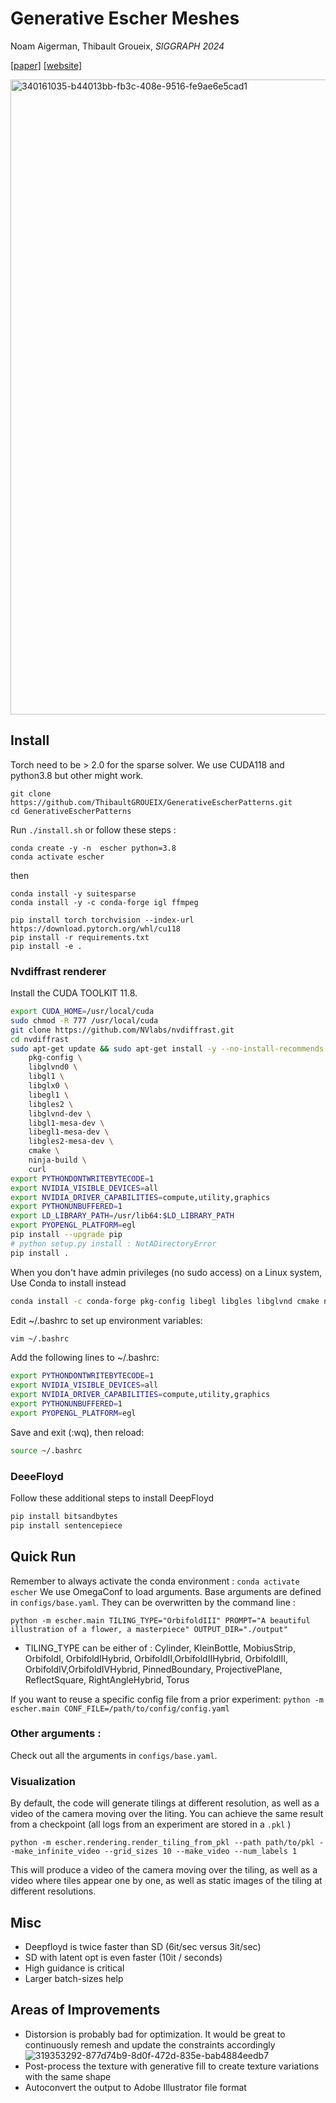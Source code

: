 # **Generative Escher Meshes**
Noam Aigerman, Thibault Groueix, _SIGGRAPH 2024_

[[paper]](https://arxiv.org/abs/2309.14564) [[website]](https://imagine.enpc.fr/~groueixt/escher) 

<img width="1016" alt="340161035-b44013bb-fb3c-408e-9516-fe9ae6e5cad1" src="https://github.com/ThibaultGROUEIX/GenerativeEscherMeshes/assets/11445067/8e5f57c9-1d45-4273-b895-e2b75ea091fb">




## Install

Torch need to be > 2.0 for the sparse solver.
We use CUDA118 and python3.8 but other might work.

```
git clone https://github.com/ThibaultGROUEIX/GenerativeEscherPatterns.git
cd GenerativeEscherPatterns
```

Run `./install.sh` or follow these steps :

```
conda create -y -n  escher python=3.8
conda activate escher
```

then

```
conda install -y suitesparse
conda install -y -c conda-forge igl ffmpeg

pip install torch torchvision --index-url https://download.pytorch.org/whl/cu118
pip install -r requirements.txt
pip install -e .
```

### Nvdiffrast renderer
Install the CUDA TOOLKIT 11.8.
```sh
export CUDA_HOME=/usr/local/cuda
sudo chmod -R 777 /usr/local/cuda 
git clone https://github.com/NVlabs/nvdiffrast.git
cd nvdiffrast
sudo apt-get update && sudo apt-get install -y --no-install-recommends \
    pkg-config \
    libglvnd0 \
    libgl1 \
    libglx0 \
    libegl1 \
    libgles2 \
    libglvnd-dev \
    libgl1-mesa-dev \
    libegl1-mesa-dev \
    libgles2-mesa-dev \
    cmake \
    ninja-build \
    curl
export PYTHONDONTWRITEBYTECODE=1
export NVIDIA_VISIBLE_DEVICES=all
export NVIDIA_DRIVER_CAPABILITIES=compute,utility,graphics
export PYTHONUNBUFFERED=1
export LD_LIBRARY_PATH=/usr/lib64:$LD_LIBRARY_PATH
export PYOPENGL_PLATFORM=egl
pip install --upgrade pip
# python setup.py install : NotADirectoryError
pip install .
```
When you don't have admin privileges (no sudo access) on a Linux system, Use Conda to install instead
```sh
conda install -c conda-forge pkg-config libegl libgles libglvnd cmake ninja curl
```
Edit ~/.bashrc to set up environment variables:
```sh
vim ~/.bashrc
```
Add the following lines to ~/.bashrc:
```sh
export PYTHONDONTWRITEBYTECODE=1
export NVIDIA_VISIBLE_DEVICES=all
export NVIDIA_DRIVER_CAPABILITIES=compute,utility,graphics
export PYTHONUNBUFFERED=1
export PYOPENGL_PLATFORM=egl
```
Save and exit (:wq), then reload:
```sh
source ~/.bashrc
```
### DeeeFloyd

Follow these additional steps to install DeepFloyd
```sh
pip install bitsandbytes
pip install sentencepiece
``` 

## Quick Run

Remember to always activate the conda environment : `conda activate escher`
We use OmegaConf to load arguments. Base arguments are defined in `configs/base.yaml`. They can be overwritten by the command line :
```
python -m escher.main TILING_TYPE="OrbifoldIII" PROMPT="A beautiful illustration of a flower, a masterpiece" OUTPUT_DIR="./output"
```

* TILING_TYPE can be either of : Cylinder, KleinBottle, MobiusStrip, OrbifoldI, OrbifoldIHybrid, OrbifoldII,OrbifoldIIHybrid, OrbifoldIII, OrbifoldIV,OrbifoldIVHybrid, PinnedBoundary, ProjectivePlane, ReflectSquare, RightAngleHybrid, Torus


If you want to reuse a specific config file from a prior experiment:
```python -m escher.main CONF_FILE=/path/to/config/config.yaml```

### Other arguments :
Check out all the arguments in `configs/base.yaml`. 


### Visualization 
By default, the code will generate tilings at different resolution, as well as a video of the camera moving over the liting. You can achieve the same result from a checkpoint (all logs from an experiment are stored in a `.pkl` )

```
python -m escher.rendering.render_tiling_from_pkl --path path/to/pkl --make_infinite_video --grid_sizes 10 --make_video --num_labels 1
```
This will produce a video of the camera moving over the tiling, as well as a video where tiles appear one by one, as well as static images of the tiling at different resolutions.

## Misc
* Deepfloyd is twice faster than SD (6it/sec versus 3it/sec)
* SD with latent opt is even faster (10it / seconds)
* High guidance is critical
* Larger batch-sizes help

## Areas of Improvements
* Distorsion is probably bad for optimization. It would be great to continuously remesh and update the constraints accordingly
![319353292-877d74b9-8d0f-472d-835e-bab4884eedb7](https://github.com/ThibaultGROUEIX/GenerativeEscherMeshes/assets/11445067/36fcb5ce-7bc2-4633-869a-f4190703de8f)
* Post-process the texture with generative fill to create texture variations with the same shape
* Autoconvert the output to Adobe Illustrator file format

